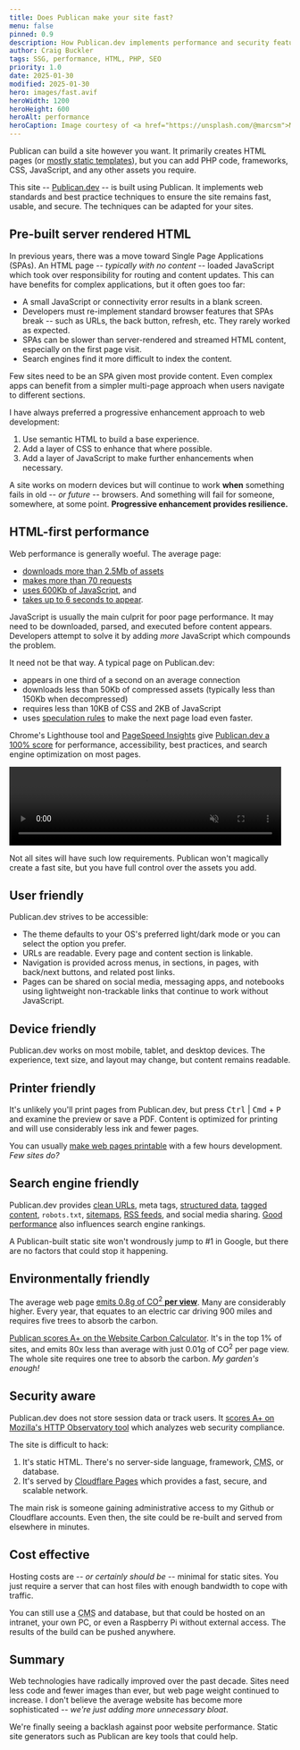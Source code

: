 ```yaml
---
title: Does Publican make your site fast?
menu: false
pinned: 0.9
description: How Publican.dev implements performance and security features you can use on your website.
author: Craig Buckler
tags: SSG, performance, HTML, PHP, SEO
priority: 1.0
date: 2025-01-30
modified: 2025-01-30
hero: images/fast.avif
heroWidth: 1200
heroHeight: 600
heroAlt: performance
heroCaption: Image courtesy of <a href="https://unsplash.com/@marcsm">Marc Sendra Martorell</a>
---
```


Publican can build a site however you want. It primarily creates HTML pages (or [mostly static templates](--ROOT--docs/setup/jstacs/#runtime-expressions)), but you can add PHP code, frameworks, CSS, JavaScript, and any other assets you require.

This site -- [Publican.dev](--ROOT--) -- is built using Publican. It implements web standards and best practice techniques to ensure the site remains fast, usable, and secure. The techniques can be adapted for your sites.


## Pre-built server rendered HTML

In previous years, there was a move toward Single Page Applications (SPAs). An HTML page -- *typically with no content* -- loaded JavaScript which took over responsibility for routing and content updates. This can have benefits for complex applications, but it often goes too far:

* A small JavaScript or connectivity error results in a blank screen.
* Developers must re-implement standard browser features that SPAs break -- such as URLs, the back button, refresh, etc. They rarely worked as expected.
* SPAs can be slower than server-rendered and streamed HTML content, especially on the first page visit.
* Search engines find it more difficult to index the content.

Few sites need to be an SPA given most provide content. Even complex apps can benefit from a simpler multi-page approach when users navigate to different sections.

I have always preferred a progressive enhancement approach to web development:

1. Use semantic HTML to build a base experience.
1. Add a layer of CSS to enhance that where possible.
1. Add a layer of JavaScript to make further enhancements when necessary.

A site works on modern devices but will continue to work **when** something fails in old -- *or future* -- browsers. And something will fail for someone, somewhere, at some point. **Progressive enhancement provides resilience.**


## HTML-first performance

Web performance is generally woeful. The average page:

* [downloads more than 2.5Mb of assets](https://httparchive.org/reports/page-weight?start=2024_12_01&end=latest&view=list#bytesTotal)
* [makes more than 70 requests](https://httparchive.org/reports/page-weight?start=2024_12_01&end=latest&view=list#reqTotal)
* [uses 600Kb of JavaScript](https://httparchive.org/reports/page-weight?start=2024_12_01&end=latest&view=list#bytesJs), and
* [takes up to 6 seconds to appear](https://httparchive.org/reports/loading-speed?start=2024_12_01&end=latest&view=list#speedIndex).

JavaScript is usually the main culprit for poor page performance. It may need to be downloaded, parsed, and executed before content appears. Developers attempt to solve it by adding *more* JavaScript which compounds the problem.

It need not be that way. A typical page on Publican.dev:

* appears in one third of a second on an average connection
* downloads less than 50Kb of compressed assets (typically less than 150Kb when decompressed)
* requires less than 10KB of CSS and 2KB of JavaScript
* uses [speculation rules](https://developer.mozilla.org/en-US/docs/Web/API/Speculation_Rules_API) to make the next page load even faster.

Chrome's Lighthouse tool and [PageSpeed Insights](https://pagespeed.web.dev/) give [Publican.dev a 100% score](https://pagespeed.web.dev/analysis/https-publican-dev/2tklfc6ggs) for performance, accessibility, best practices, and search engine optimization on most pages.

<video autoplay muted loop width="487" height="141" preload="auto">
  <source src="--ROOT--videos/lighthouse.webm" type="video/webm" />
</video>

Not all sites will have such low requirements. Publican won't magically create a fast site, but you have full control over the assets you add.


## User friendly

Publican.dev strives to be accessible:

* The theme defaults to your OS's preferred light/dark mode or you can select the option you prefer.
* URLs are readable. Every page and content section is linkable.
* Navigation is provided across menus, in sections, in pages, with back/next buttons, and related post links.
* Pages can be shared on social media, messaging apps, and notebooks using lightweight non-trackable links that continue to work without JavaScript.


## Device friendly

Publican.dev works on most mobile, tablet, and desktop devices. The experience, text size, and layout may change, but content remains readable.


## Printer friendly

It's unlikely you'll print pages from Publican.dev, but press <kbd>Ctrl</kbd> | <kbd>Cmd</kbd> + <kbd>P</kbd> and examine the preview or save a PDF. Content is optimized for printing and will use considerably less ink and fewer pages.

You can usually [make web pages printable](https://blog.craigbuckler.com/printer-friendly-web-pages-with-css) with a few hours development. *Few sites do?*


## Search engine friendly

Publican.dev provides [clean URLs](--ROOT--docs/setup/content/#directory-structure), meta tags, [structured data](https://schema.org/), [tagged content](--ROOT--docs/setup/tag-indexes/), `robots.txt`, [sitemaps](--ROOT--docs/recipe/feeds/xml-sitemap/), [RSS feeds](--ROOT--docs/recipe/feeds/rss-feed/), and social media sharing. [Good performance](#htmlfirst-performance) also influences search engine rankings.

A Publican-built static site won't wondrously jump to #1 in Google, but there are no factors that could stop it happening.


## Environmentally friendly

The average web page [emits 0.8g of CO<sup>2</sup> **per view**](https://www.websitecarbon.com/). Many are considerably higher. Every year, that equates to an electric car driving 900 miles and requires five trees to absorb the carbon.

[Publican scores A+ on the Website Carbon Calculator](https://www.websitecarbon.com/website/publican-dev/). It's in the top 1% of sites, and emits 80x less than average with just 0.01g of CO<sup>2</sup> per page view. The whole site requires one tree to absorb the carbon. *My garden's enough!*


## Security aware

Publican.dev does not store session data or track users. It [scores A+ on Mozilla's HTTP Observatory tool](https://developer.mozilla.org/en-US/observatory/analyze?host=publican.dev) which analyzes web security compliance.

The site is difficult to hack:

1. It's static HTML. There's no server-side language, framework, <abbr title="Content Management System">CMS</abbr>, or database.
1. It's served by [Cloudflare Pages](https://pages.cloudflare.com/) which provides a fast, secure, and scalable network.

The main risk is someone gaining administrative access to my Github or Cloudflare accounts. Even then, the site could be re-built and served from elsewhere in minutes.


## Cost effective

Hosting costs are -- *or certainly should be* -- minimal for static sites. You just require a server that can host files with enough bandwidth to cope with traffic.

You can still use a <abbr title="Content Management System">CMS</abbr> and database, but that could be hosted on an intranet, your own PC, or even a Raspberry Pi without external access. The results of the build can be pushed anywhere.


## Summary

Web technologies have radically improved over the past decade. Sites need less code and fewer images than ever, but web page weight continued to increase. I don't believe the average website has become more sophisticated -- *we're just adding more unnecessary bloat*.

We're finally seeing a backlash against poor website performance. Static site generators such as Publican are key tools that could help.
